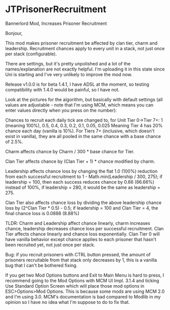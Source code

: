 # JTPrisonerRecruitment
 Bannerlord Mod, Increases Prisoner Recruitment

Bonjour,

This mod makes prisoner recruitment be affected by clan tier, charm and leadership. Recruitment chances apply to every unit in a stack, not just once per stack (configurable).

There are settings, but it's pretty unpolished and a lot of the names/explanation are not exactly helpful. I'm uploading it in this state since Uni is starting and I've very unlikely to improve the mod now.

Release v1.0.0 is for beta 1.4.1, I have ADSL at the moment, so testing compatibility with 1.4.0 would be painful, so I have not.

Look at the pictures for the algorithm, but basically with default settings (all values are adjustable - note that I'm using MCM, which means you can enter values directly when you press on the number):

Chances to recruit each daily tick are changed to, for Unit Tier 0->Tier 7+: 1 (meaning 100%), 0.5, 0.4, 0.3, 0.2, 0.1, 0.05, 0.025 Meaning Tier 4 has 20% chance each day (vanilla is 10%). For Tiers 7+ (inclusive, which doesn't exist in vanilla), they are all pooled in the same chance with a base chance of 2.5%.

Charm affects chance by Charm / 300 * base chance for Tier.

Clan Tier affects chance by (Clan Tier + 1) * chance modified by charm.

Leadership affects chance loss by changing the flat 1.0 (100%) reduction from each successful recruitment to 1 - Math.min(Leadership / 300, 275); if leadership = 100, then each success reduces chance by 0.66 (66.66%) instead of 100%, if leadership = 280, it would be the same as leadership = 275.

Clan Tier also affects chance loss by dividing the above leadership chance loss by (2^Clan Tier * 0.5) - 0.5; if leadership = 100 and Clan Tier = 4, the final chance loss is 0.0888 (8.88%)

TLDR: Charm and Leadership affect chance linearly, charm increases chance, leadership decreases chance loss per successful recruitment. Clan Tier affects chance linearly and chance loss exponentially. Clan Tier 0 will have vanilla behavior except chance applies to each prisoner that hasn't been recruited yet, not just once per stack.

Bug: if you recruit prisoners with CTRL button pressed, the amount of prisoners recruitable from that stack only decreases by 1, this is a vanilla bug that I can't be bothered fixing.

If you get two Mod Options buttons and Exit to Main Menu is hard to press, I recommend going to the Mod Options with MCM UI Impl. 3.1.4 and ticking Use Standard Option Screen which will place those mod options in ESC>Options>Mod Options. This is because some mods are using MCM 2.0 and I'm using 3.0. MCM's documentation is bad compared to Modlib in my opinion so I have no idea what I'm suppose to do to fix that.
